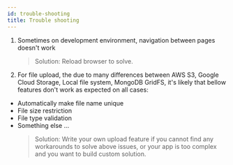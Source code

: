 ```yaml
---
id: trouble-shooting
title: Trouble shooting
---
```


1. Sometimes on development environment, navigation between pages doesn't work

   > Solution: Reload browser to solve.

2. For file upload, the due to many differences between AWS S3, Google Cloud
   Storage, Local file system, MongoDB GridFS, it's likely that bellow features
   don't work as expected on all cases:

- Automatically make file name unique
- File size restriction
- File type validation
- Something else ...
  > Solution: Write your own upload feature if you cannot find any workarounds
  > to solve above issues, or your app is too complex and you want to build
  > custom solution.
